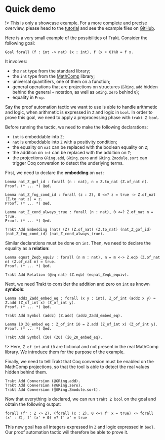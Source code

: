 # Quick demo

!> This is only a showcase example.
For a more complete and precise overview, please head to the [tutorial](tutorial.md) and see the example files on [GitHub](https://github.com/ecranceMERCE/trakt).

Here is a very small example of the possibilities of Trakt.
Consider the following goal:

```coq
Goal forall (f : int -> nat) (x : int), f (x + 0)%R = f x.
```

It involves:
- the `nat` type from the standard library;
- the `int` type from the [MathComp](https://github.com/math-comp/math-comp) library;
- universal quantifiers, one of them on a function;
- general operations that are projections on structures (`GRing.add` hidden behind the general `+` notation, as well as `GRing.zero` behind `0`);
- equality in `Prop`.

Say the proof automation tactic we want to use is able to handle arithmetic and logic, when arithmetic is expressed in `Z` and logic in `bool`.
In order to prove this goal, we need to apply a preprocessing phase with `trakt Z bool`.

Before running the tactic, we need to make the following declarations:
- `int` is embeddable into `Z`;
- `nat` is embeddable into `Z` with a positivity condition;
- the equality on `nat` can be replaced with the boolean equality on `Z`;
- the addition on `int` can be replaced with the addition on `Z`;
- the projections `GRing.add`, `GRing.zero` and `GRing.Zmodule.sort` can trigger Coq conversion to detect the underlying terms.

First, we need to declare the **embedding** on `nat`:

```coq
Lemma nat_Z_gof_id : forall (n : nat), n = Z.to_nat (Z.of_nat n).
Proof. (* ... *) Qed.

Lemma nat_Z_fog_cond_id : forall (z : Z), 0 <=? z = true -> Z.of_nat (Z.to_nat z) = z.
Proof. (* ... *) Qed.

Lemma nat_Z_cond_always_true : forall (n : nat), 0 <=? Z.of_nat n = true.
Proof. (* ... *) Qed.

Trakt Add Embedding (nat) (Z) (Z.of_nat) (Z.to_nat) (nat_Z_gof_id) (nat_Z_fog_cond_id) (nat_Z_cond_always_true).
```

Similar declarations must be done on `int`.
Then, we need to declare the equality as a **relation**:

```coq
Lemma eqnat_Zeqb_equiv : forall (n m : nat), n = m <-> Z.eqb (Z.of_nat n) (Z.of_nat m) = true.
Proof. (* ... *) Qed.

Trakt Add Relation (@eq nat) (Z.eqb) (eqnat_Zeqb_equiv).
```

Next, we need Trakt to consider the addition and zero on `int` as known **symbols**:

```coq
Lemma addz_Zadd_embed_eq : forall (x y : int), Z_of_int (addz x y) = Z.add (Z_of_int x) (Z_of_int y).
Proof. (* ... *) Qed.

Trakt Add Symbol (addz) (Z.add) (addz_Zadd_embed_eq).

Lemma i0_Z0_embed_eq : Z_of_int i0 = Z.add (Z_of_int x) (Z_of_int y).
Proof. (* ... *) Qed.

Trakt Add Symbol (i0) (Z0) (i0_Z0_embed_eq).
```

!> Here, `Z_of_int` and `i0` are fictional and not present in the real MathComp library.
We introduce them for the purpose of the example.

Finally, we need to tell Trakt that Coq conversion must be enabled on the MathComp projections, so that the tool is able to detect the real values hidden behind them.

```coq
Trakt Add Conversion (@GRing.add).
Trakt Add Conversion (@GRing.zero).
Trakt Add Conversion (@GRing.Zmodule.sort).
```

Now that everything is declared, we can run `trakt Z bool` on the goal and obtain the following output:

```coq
forall (f' : Z -> Z), (forall (x : Z), 0 <=? f' x = true) -> forall (x' : Z), f' (x' + 0) =? f' x' = true
```

This new goal has all integers expressed in `Z` and logic expressed in `bool`.
Our proof automation tactic will therefore be able to prove it.